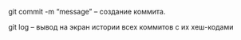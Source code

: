 git commit -m “message” – создание коммита. 

git log – вывод на экран истории всех коммитов с их хеш-кодами 